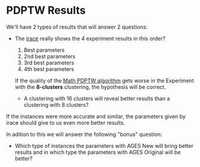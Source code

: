 # PDPTW Results
We'll have 2 types of results that will answer 2 questions:
* The [irace](https://cran.r-project.org/web/packages/irace/vignettes/irace-package.pdf) really shows the 4 experiment results in this order?
  1. Best parameters
  2. 2nd best parameters
  3. 3rd best parameters
  4. 4th best parameters
  
  If the quality of the [Math PDPTW algorithm](https://github.com/cssartori/math-pdptw) gets worse in the Experiment with the **8-clusters** clustering, the hypothesis will be correct.
  
  * A clustering with 16 clusters will reveal better results than a clustering with 8 clusters?
  
 If the instances were more accurate and similar, the parameters given by irace should give to us even more better results.
 
 In adition to this we will answer the following "bonus" question:
 
 * Which type of instances the parameters with AGES New will bring better results and in which type the parameters with AGES Original will be better?
